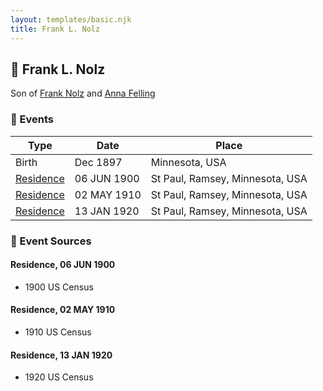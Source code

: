 ```yaml
---
layout: templates/basic.njk
title: Frank L. Nolz
---
```

## 🔵 Frank L. Nolz

Son of [Frank Nolz](/people/6/61628928) and [Anna Felling](/people/1/1735561)

### 📆 Events

Type | Date | Place
------ | ------ | ------
Birth | Dec 1897 | Minnesota, USA
[Residence](#event-event-0) | 06 JUN 1900 | St Paul, Ramsey, Minnesota, USA
[Residence](#event-event-1) | 02 MAY 1910 | St Paul, Ramsey, Minnesota, USA
[Residence](#event-event-2) | 13 JAN 1920 | St Paul, Ramsey, Minnesota, USA

### 📰 Event Sources

#### <a id="event-event-0"></a> Residence, 06 JUN 1900
* 1900 US Census

#### <a id="event-event-1"></a> Residence, 02 MAY 1910
* 1910 US Census

#### <a id="event-event-2"></a> Residence, 13 JAN 1920
* 1920 US Census
